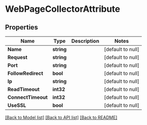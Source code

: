 # WebPageCollectorAttribute

## Properties
Name | Type | Description | Notes
------------ | ------------- | ------------- | -------------
**Name** | **string** |  | [default to null]
**Request** | **string** |  | [default to null]
**Port** | **string** |  | [default to null]
**FollowRedirect** | **bool** |  | [default to null]
**Ip** | **string** |  | [default to null]
**ReadTimeout** | **int32** |  | [default to null]
**ConnectTimeout** | **int32** |  | [default to null]
**UseSSL** | **bool** |  | [default to null]

[[Back to Model list]](../README.md#documentation-for-models) [[Back to API list]](../README.md#documentation-for-api-endpoints) [[Back to README]](../README.md)


